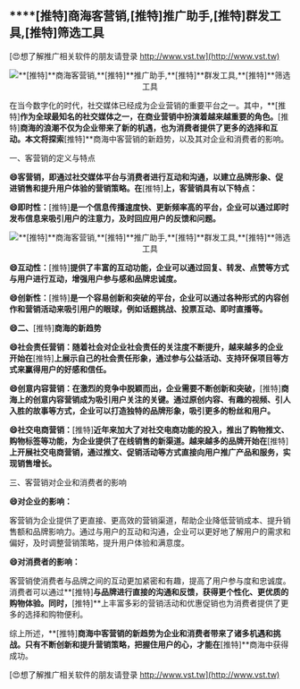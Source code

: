 ## ****[推特]**商海客营销,**[推特]**推广助手,**[推特]**群发工具,**[推特]**筛选工具**

[😍想了解推广相关软件的朋友请登录 http://www.vst.tw](http://www.vst.tw)

 <center><img src="https://vst.tw/MP4/tuiguang/png/3.png" alt="**[推特]**商海客营销,**[推特]**推广助手,**[推特]**群发工具,**[推特]**筛选工具"></center>

在当今数字化的时代，社交媒体已经成为企业营销的重要平台之一。其中，**[推特]**作为全球最知名的社交媒体之一，在商业营销中扮演着越来越重要的角色。**[推特]**商海的浪潮不仅为企业带来了新的机遇，也为消费者提供了更多的选择和互动。本文将探索**[推特]**商海中客营销的新趋势，以及其对企业和消费者的影响。

一、客营销的定义与特点

**😄客营销，即通过社交媒体平台与消费者进行互动和沟通，以建立品牌形象、促进销售和提升用户体验的营销策略。在**[推特]**上，客营销具有以下特点：**

**😄即时性：**[推特]**是一个信息传播速度快、更新频率高的平台，企业可以通过即时发布信息来吸引用户的注意力，及时回应用户的反馈和问题。**

 <center><img src="https://vst.tw/MP4/tuiguang/png/3.png" alt="**[推特]**商海客营销,**[推特]**推广助手,**[推特]**群发工具,**[推特]**筛选工具"></center>

**😄互动性：**[推特]**提供了丰富的互动功能，企业可以通过回复、转发、点赞等方式与用户进行互动，增强用户参与感和品牌忠诚度。**

**😄创新性：**[推特]**是一个容易创新和突破的平台，企业可以通过各种形式的内容创作和营销活动来吸引用户的眼球，例如话题挑战、投票互动、即时直播等。**

**😄二、**[推特]**商海的新趋势**

**😄社会责任营销：随着社会对企业社会责任的关注度不断提升，越来越多的企业开始在**[推特]**上展示自己的社会责任形象，通过参与公益活动、支持环保项目等方式来赢得用户的好感和信任。**

**😄创意内容营销：在激烈的竞争中脱颖而出，企业需要不断创新和突破，**[推特]**商海上的创意内容营销成为吸引用户关注的关键。通过原创内容、有趣的视频、引人入胜的故事等方式，企业可以打造独特的品牌形象，吸引更多的粉丝和用户。**

**😄社交电商营销：**[推特]**近年来加大了对社交电商功能的投入，推出了购物推文、购物标签等功能，为企业提供了在线销售的新渠道。越来越多的品牌开始在**[推特]**上开展社交电商营销，通过推文、促销活动等方式直接向用户推广产品和服务，实现销售增长。**

三、客营销对企业和消费者的影响

**😄对企业的影响：**

客营销为企业提供了更直接、更高效的营销渠道，帮助企业降低营销成本、提升销售额和品牌影响力。通过与用户的互动和沟通，企业可以更好地了解用户的需求和偏好，及时调整营销策略，提升用户体验和满意度。

**😄对消费者的影响：**

客营销使消费者与品牌之间的互动更加紧密和有趣，提高了用户参与度和忠诚度。消费者可以通过**[推特]**与品牌进行直接的沟通和反馈，获得更个性化、更优质的购物体验。同时，**[推特]**上丰富多彩的营销活动和优惠促销也为消费者提供了更多的选择和购物便利。

综上所述，**[推特]**商海中客营销的新趋势为企业和消费者带来了诸多机遇和挑战。只有不断创新和提升营销策略，把握住用户的心，才能在**[推特]**商海中获得成功。

[😍想了解推广相关软件的朋友请登录 http://www.vst.tw](http://www.vst.tw)



